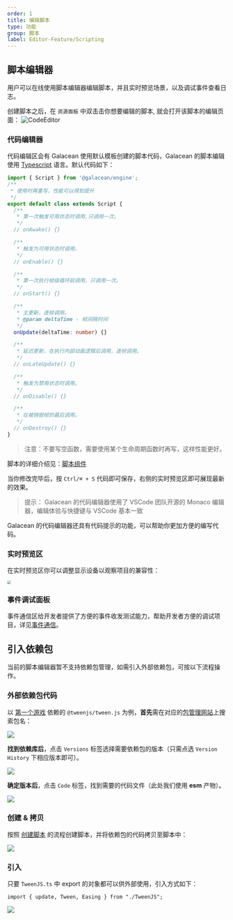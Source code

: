 ```yaml
---
order: 1
title: 编辑脚本
type: 功能
group: 脚本
label: Editor-Feature/Scripting
---
```


## 脚本编辑器
用户可以在线使用脚本编辑器编辑脚本，并且实时预览场景，以及调试事件查看日志。

创建脚本之后，在 `资源面板` 中双击击你想要编辑的脚本, 就会打开该脚本的编辑页面：
![CodeEditor](https://mdn.alipayobjects.com/huamei_fvsq9p/afts/img/A*26NQRZbLtAIAAAAAAAAAAAAADqiTAQ/original)

### 代码编辑器
代码编辑区会有 Galacean 使用默认模板创建的脚本代码，Galacean 的脚本编辑使用 [Typescript](https://www.typescriptlang.org/) 语言。默认代码如下：
```typescript
import { Script } from '@galacean/engine';
/**
 * 使用时再重写，性能可以得到提升
 */
export default class extends Script {
  /**
   * 第一次触发可用状态时调用,只调用一次。
   */
  // onAwake() {}

  /**
   * 触发为可用状态时调用。
   */
  // onEnable() {}

  /**
   * 第一次执行帧级循环前调用，只调用一次。
   */
  // onStart() {}

  /**
   * 主更新，逐帧调用。
   * @param deltaTime - 帧间隔时间
   */
  onUpdate(deltaTime: number) {}

  /**
   * 延迟更新，在执行内部动画逻辑后调用，逐帧调用。
   */
  // onLateUpdate() {}

  /**
   * 触发为禁用状态时调用。
   */
  // onDisable() {}

  /**
   * 在被销毁帧的最后调用。
   */
  // onDestroy() {}
}
```

> 注意：不要写空函数，需要使用某个生命周期函数时再写，这样性能更好。

脚本的详细介绍见：[脚本组件](${docs}script-cn)

当你修改完毕后，按 `Ctrl/⌘ + S` 代码即可保存，右侧的实时预览区即可展现最新的效果。

> 提示： Galacean 的代码编辑器使用了 VSCode 团队开源的 Monaco 编辑器，编辑体验与快捷键与 VSCode 基本一致

 Galacean 的代码编辑器还具有代码提示的功能，可以帮助你更加方便的编写代码。

### 实时预览区
在实时预览区你可以调整显示设备以观察项目的兼容性：

<img src="https://mdn.alipayobjects.com/huamei_fvsq9p/afts/img/A*7JWrTJnt96sAAAAAAAAAAAAADqiTAQ/original" style="zoom:50%;">

### 事件调试面板
事件通信区给开发者提供了方便的事件收发测试能力，帮助开发者方便的调试项目，详见[事件通信](${docs}editor-script-communication-cn)。

## 引入依赖包

当前的脚本编辑器暂不支持依赖包管理，如需引入外部依赖包，可按以下流程操作。

### 外部依赖包代码

以 [第一个游戏](${docs}first-game-cn) 依赖的 `@tweenjs/tween.js` 为例，**首先**需在对应的[包管理网站](https://www.npmjs.com/)上搜索包名：

![](https://mdn.alipayobjects.com/huamei_jvf0dp/afts/img/A*MF67QZFZXt8AAAAAAAAAAAAADleLAQ/original)

**找到依赖库后**，点击 `Versions` 标签选择需要依赖包的版本（只需点选 `Version History` 下相应版本即可）。

![](https://mdn.alipayobjects.com/huamei_jvf0dp/afts/img/A*YzUsQ50BLWQAAAAAAAAAAAAADleLAQ/original)

**确定版本后**，点击 `Code` 标签，找到需要的代码文件（此处我们使用 **esm** 产物）。

![](https://mdn.alipayobjects.com/huamei_jvf0dp/afts/img/A*kKS_Tb8E2wQAAAAAAAAAAAAADleLAQ/original)

### 创建 & 拷贝

按照 [创建脚本](${docs}editor-script-creation-cn) 的流程创建脚本，并将依赖包的代码拷贝至脚本中：

![](https://mdn.alipayobjects.com/huamei_jvf0dp/afts/img/A*CfrYQ7rt9iwAAAAAAAAAAAAADleLAQ/original)

### 引入

只要 `TweenJS.ts` 中 export 的对象都可以供外部使用，引入方式如下：

```
import { update, Tween, Easing } from "./TweenJS";
```

![](https://mdn.alipayobjects.com/huamei_jvf0dp/afts/img/A*OxC1TKEE4K8AAAAAAAAAAAAADleLAQ/original)